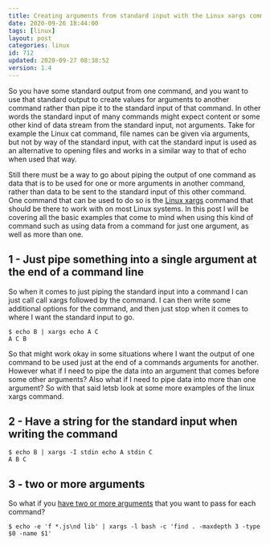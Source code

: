 ```yaml
---
title: Creating arguments from standard input with the Linux xargs command
date: 2020-09-26 18:44:00
tags: [linux]
layout: post
categories: linux
id: 712
updated: 2020-09-27 08:38:52
version: 1.4
---
```


So you have some standard output from one command, and you want to use that standard output to create values for arguments to another command rather than pipe it to the standard input of that command. In other words the standard input of many commands might expect content or some other kind of data stream from the standard input, not arguments. Take for example the Linux cat command, file names can be given via arguments, but not by way of the standard input, with cat the standard input is used as an alternative to opening files and works in a similar way to that of echo when used that way. 

Still there must be a way to go about piping the output of one command as data that is to be used for one or more arguments in another command, rather than data to be sent to the standard input of this other command. One command that can be used to do so is the [Linux xargs](https://en.wikipedia.org/wiki/Xargs) command that should be there to work with on most Linux systems. In this post I will be covering all the basic examples that come to mind when using this kind of command such as using data from a command for just one argument, as well as more than one.

<!-- more -->

## 1 - Just pipe something into a single argument at the end of a command line

So when it comes to just piping the standard input into a command I can just call call xargs followed by the command. I can then write some additional options for the command, and then just stop when it comes to where I want the standard input to go.

```
$ echo B | xargs echo A C
A C B
```

So that might work okay in some situations where I want the output of one command to be used just at the end of a commands arguments for another. However what if I need to pipe the data into an argument that comes before some other arguments? Also what if I need to pipe data into more than one argument? So with that said letsb look at some more examples of the linux xargs command.

## 2 - Have a string for the standard input when writing the command

```
$ echo B | xargs -I stdin echo A stdin C
A B C
```

## 3 - two or more arguments

So what if you [have two or more arguments](https://stackoverflow.com/questions/3770432/xargs-with-multiple-arguments) that you want to pass for each command?

```
$ echo -e 'f *.js\nd lib' | xargs -l bash -c 'find . -maxdepth 3 -type $0 -name $1'
```